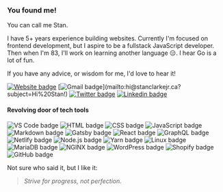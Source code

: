 ### You found me!

You can call me Stan.

I have 5+ years experience building websites. Currently I'm focused on frontend development, but I aspire to be a fullstack JavaScript developer. Then when I'm 83, I'll work on learning another language 😑. I hear Go is a lot of fun. 

If you have any advice, or wisdom for me, I'd love to hear it!

[![Website badge](https://img.shields.io/badge/-stanclarkejr.ca-4285f4?style=social&logo=Google-Chrome&link=https://stanclarkejr.ca)](https://stanclarkejr.ca)
[![Gmail badge](https://img.shields.io/badge/-hi-ea4335?style=social&logo=Gmail&link=mailto:hi@stanclarkejr.ca?subject=Hi%20Stan!)](mailto:hi@stanclarkejr.ca?subject=Hi%20Stan!)
[![Twitter badge](https://img.shields.io/badge/-@stanclarkejr-1ca0f1?style=social&logo=twitter&link=https://twitter.com/stanclarkejr)](https://twitter.com/stanclarkejr)
[![Linkedin badge](https://img.shields.io/badge/-Stan%20Clarke%2C%20Jr.-blue?style=social&logo=Linkedin&link=https://www.linkedin.com/in/stan-clarke-jr/)](https://www.linkedin.com/in/stan-clarke-jr/)

#### Revolving door of tech tools

![VS Code badge](https://img.shields.io/badge/-VS%20Code-007acc?style=for-the-badge&logo=Visual-Studio-Code&logoColor=white)
![HTML badge](https://img.shields.io/badge/-HTML-e34f26?style=for-the-badge&logo=HTML5&logoColor=white)
![CSS badge](https://img.shields.io/badge/-CSS-1572b6?style=for-the-badge&logo=CSS3&logoColor=white)
![JavaScript badge](https://img.shields.io/badge/-JavaScript-f7df1e?style=for-the-badge&logo=JavaScript&logoColor=black)
![Markdown badge](https://img.shields.io/badge/-Markdown-000?style=for-the-badge&logo=Markdown&logoColor=white)
![Gatsby badge](https://img.shields.io/badge/-Gatsby-663399?style=for-the-badge&logo=Gatsby&logoColor=white)
![React badge](https://img.shields.io/badge/-React-61dafb?style=for-the-badge&logo=React&logoColor=black)
![GraphQL badge](https://img.shields.io/badge/-Graph%20QL-e10098?style=for-the-badge&logo=GraphQL&logoColor=white)
![Netlify badge](https://img.shields.io/badge/-Netlify-00c7b7?style=for-the-badge&logo=Netlify&logoColor=white)
![Node.js badge](https://img.shields.io/badge/-Node.js-339933?style=for-the-badge&logo=Node.js&logoColor=white)
![Yarn badge](https://img.shields.io/badge/-Yarn-2c8ebb?style=for-the-badge&logo=Yarn&logoColor=white)
![Linux badge](https://img.shields.io/badge/-Linux-fcc624?style=for-the-badge&logo=Linux&logoColor=black)
![MariaDB badge](https://img.shields.io/badge/-MariaDB-003545?style=for-the-badge&logo=MariaDB&logoColor=white)
![NGINX badge](https://img.shields.io/badge/-NGINX-009369?style=for-the-badge&logo=NGINX&logoColor=white)
![WordPress badge](https://img.shields.io/badge/-WordPress-21759b?style=for-the-badge&logo=WordPress&logoColor=white)
![Shopify badge](https://img.shields.io/badge/-Shopify-7ab55c?style=for-the-badge&logo=Shopify&logoColor=white)
![GitHub badge](https://img.shields.io/badge/-GitHub-181717?style=for-the-badge&logo=GitHub&logoColor=white)
<br/>

Not sure who said it, but I like it:

> *Strive for progress, not perfection.*
